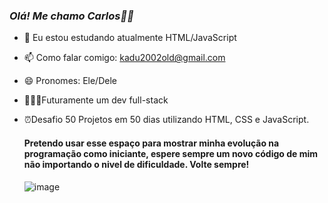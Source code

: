 ### ***Olá! Me chamo Carlos👋🏾***

- 🌱 Eu estou estudando atualmente HTML/JavaScript
- 📫 Como falar comigo: kadu2002old@gmail.com
- 😄 Pronomes: Ele/Dele
- 👨🏾‍💻Futuramente um dev full-stack
- ⏰Desafio 50 Projetos em 50 dias utilizando HTML, CSS e JavaScript.
  
  #### Pretendo usar esse espaço para mostrar minha evolução na programação como iniciante, espere sempre um novo código de mim não importando o nivel de dificuldade. Volte sempre!
  ![image](https://user-images.githubusercontent.com/101615010/158308628-7dcf7eb6-2225-42ae-9a35-609d09227765.png)

